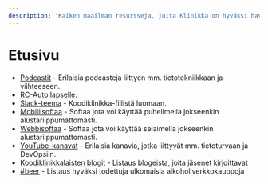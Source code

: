 ```yaml
---
description: 'Kaiken maailman resursseja, joita Klinikka on hyväksi havainnut.'
---
```


# Etusivu

* [Podcastit](podcastit.md) - Erilaisia podcasteja liittyen mm. tietotekniikkaan ja viihteeseen.
* [RC-Auto lapselle](rc-car-for-kids.md).
* [Slack-teema](slack-theme.md) - Koodiklinikka-fiilistä luomaan.
* [Mobiilisoftaa](softaa-mobiili.md) - Softaa jota voi käyttää puhelimella jokseenkin alustariippumattomasti.
* [Webbisoftaa](softaa-web.md) - Softaa jota voi käyttää selaimella jokseenkin alustariippumattomasti.
* [YouTube-kanavat](youtube-channels.md) - Erilaisia kanavia, jotka liittyvät mm. tietoturvaan ja DevOpsiin.
* [Koodiklinikkalaisten blogit](koodiklinikkalaisten-blogit.md) - Listaus blogeista, joita jäsenet kirjoittavat
* [#beer](beer.md) - Listaus hyväksi todettuja ulkomaisia alkoholiverkkokauppoja

